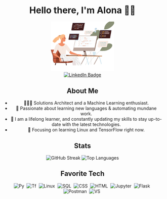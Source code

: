 <div id="header" align="center">
  <h1>Hello there, I'm Alona 👋🏻</h1>
  <img src="icon.png" width="200" />
  <div id="badges">
  <a href="https://www.linkedin.com/in/alona-shapoval/">
    <img src="https://img.shields.io/badge/LinkedIn-blue?style=for-the-badge&logo=linkedin&logoColor=white" alt="LinkedIn Badge"/>
  </a>
</div>
<div id="bio">
  <h2>About Me</h2>
<ul>
    <li> 👩🏼‍💻 Solutions Architect and a Machine Learning enthusiast.</li>
    <li>💫 Passionate about learning new languages & automating mundane work.</li>
    <li>🚀 I am a lifelong learner, and constantly updating my skills to stay up-to-date with the latest technologies.</li>    
    <li>🌱 Focusing on learning Linux and TensorFlow right now.</li>
  </ul>
</div>
  <div id="stats">
  <h2>Stats</h2>
  <img src="https://streak-stats.demolab.com?user=nell-bell95&theme=transparent&fire=EB5454" alt="GitHub Streak"/>
  <img src="https://github-readme-stats.vercel.app/api/top-langs/?username=nell-bell95&layout=compact&theme=vision-friendly-dark" alt="Top Languages"/>
</div>
<h2>Favorite Tech</h2>
<div>
  <img src="https://cdn.jsdelivr.net/gh/devicons/devicon@latest/icons/python/python-original-wordmark.svg" title="Python" alt="Py" width="40" height="40"/>&nbsp;
  <img src="https://cdn.jsdelivr.net/gh/devicons/devicon@latest/icons/tensorflow/tensorflow-original.svg" title="Tensorflow" alt="Tf" width="40" height="40"/>&nbsp;
   <img src="https://cdn.jsdelivr.net/gh/devicons/devicon@latest/icons/linux/linux-original.svg" title="Linux" alt="Linux" width="40" height="40"/>&nbsp;
  <img src="https://cdn.jsdelivr.net/gh/devicons/devicon@latest/icons/azuresqldatabase/azuresqldatabase-original.svg" title="SQL" alt="SQL" width="40" height="40"/>&nbsp;
  <img src="https://cdn.jsdelivr.net/gh/devicons/devicon@latest/icons/css3/css3-original-wordmark.svg" title="CSS" alt="CSS" width="40" height="40"/>&nbsp;
  <img src="https://cdn.jsdelivr.net/gh/devicons/devicon@latest/icons/html5/html5-original-wordmark.svg" title="HTML" alt="HTML" width="40" height="40"/>&nbsp;
  <img src="https://cdn.jsdelivr.net/gh/devicons/devicon@latest/icons/jupyter/jupyter-original.svg" title="Jupyter" alt="Jupyter" width="40" height="40"/>&nbsp;
  <img src="https://cdn.jsdelivr.net/gh/devicons/devicon@latest/icons/flask/flask-original-wordmark.svg" title="Flask" alt="Flask" width="40" height="40"/>&nbsp;
  <img src="https://cdn.jsdelivr.net/gh/devicons/devicon@latest/icons/postman/postman-original.svg" title="Postman" alt="Postman" width="40" height="40"/>&nbsp;
  <img src="https://cdn.jsdelivr.net/gh/devicons/devicon@latest/icons/visualstudio/visualstudio-original.svg" title="VisualStudio" alt="VS" width="40" height="40"/>&nbsp;
  <div>
<!--
**nell-bell95/nell-bell95** is a ✨ _special_ ✨ repository because its `README.md` (this file) appears on your GitHub profile.

Here are some ideas to get you started:

- 🔭 I’m currently working on ...
- 🌱 I’m currently learning ...
- 👯 I’m looking to collaborate on ...
- 🤔 I’m looking for help with ...
- 💬 Ask me about ...
- 📫 How to reach me: ...
- 😄 Pronouns: ...
- ⚡ Fun fact: ...
-->

